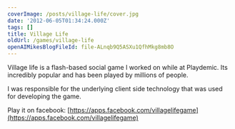 ```yaml
---
coverImage: /posts/village-life/cover.jpg
date: '2012-06-05T01:34:24.000Z'
tags: []
title: Village Life
oldUrl: /games/village-life
openAIMikesBlogFileId: file-ALnqb9Q5ASXu1QfhMkg8mb8O
---
```


Village life is a flash-based social game I worked on while at Playdemic. Its incredibly popular and has been played by millions of people.

<!-- more -->

I was responsible for the underlying client side technology that was used for developing the game.

<!--more-->

Play it on facebook: [https://apps.facebook.com/villagelifegame](https://apps.facebook.com/villagelifegame)
